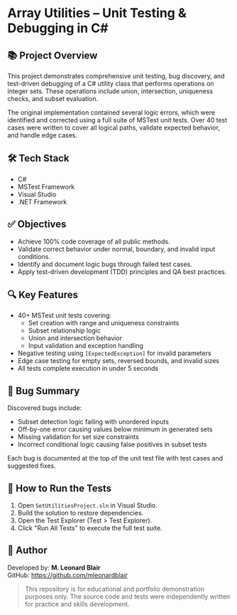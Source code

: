# Array Utilities – Unit Testing & Debugging in C#

## 📚 Project Overview

This project demonstrates comprehensive unit testing, bug discovery, and test-driven debugging of a C# utility class that performs operations on integer sets. These operations include union, intersection, uniqueness checks, and subset evaluation.

The original implementation contained several logic errors, which were identified and corrected using a full suite of MSTest unit tests. Over 40 test cases were written to cover all logical paths, validate expected behavior, and handle edge cases.

## 🛠️ Tech Stack

- C#
- MSTest Framework
- Visual Studio
- .NET Framework

## ✅ Objectives

- Achieve 100% code coverage of all public methods.
- Validate correct behavior under normal, boundary, and invalid input conditions.
- Identify and document logic bugs through failed test cases.
- Apply test-driven development (TDD) principles and QA best practices.

## 🔍 Key Features

- 40+ MSTest unit tests covering:
  - Set creation with range and uniqueness constraints
  - Subset relationship logic
  - Union and intersection behavior
  - Input validation and exception handling
- Negative testing using `[ExpectedException]` for invalid parameters
- Edge case testing for empty sets, reversed bounds, and invalid sizes
- All tests complete execution in under 5 seconds

## 🐞 Bug Summary

Discovered bugs include:

- Subset detection logic failing with unordered inputs
- Off-by-one error causing values below minimum in generated sets
- Missing validation for set size constraints
- Incorrect conditional logic causing false positives in subset tests

Each bug is documented at the top of the unit test file with test cases and suggested fixes.

## 🧪 How to Run the Tests

1. Open `SetUtilitiesProject.sln` in Visual Studio.
2. Build the solution to restore dependencies.
3. Open the Test Explorer (Test > Test Explorer).
4. Click "Run All Tests" to execute the full test suite.

## 🚀 Author

Developed by: **M. Leonard Blair**  
GitHub: https://github.com/mleonardblair

> This repository is for educational and portfolio demonstration purposes only.
> The source code and tests were independently written for practice and skills development.

